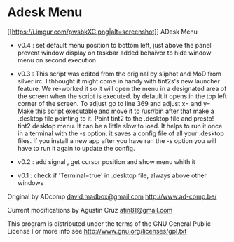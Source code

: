 Adesk Menu
=========
[[https://i.imgur.com/pwsbkXC.png|alt=screenshot]]
 ADesk Menu
   - v0.4 : set default menu position to bottom left, just above the panel
   			prevent window display on taskbar
   			added behaivor to hide window menu on second execution
   
   - v0.3 :    This script was edited from the original by sliphot and MoD from silver irc.
   I thhought it might come in handy with tint2s's new launcher feature.
   We re-worked it so it will open the menu in a designated area of the screen when the script is executed. 
   by default it opens in the top left corner of the screen. To adjust go to line 369 and adjust x= and y=
   Make this script executable and move it to /usr/bin after that make a .desktop file pointing to it.
   Point tint2 to the .desktop file and presto! tint2 desktop menu. It can be a little slow to load.
   It helps to run it once in a terminal with the -s option. it saves a config file of all your .desktop files.
   If you install a new app after you have ran the -s option you will have to run it again to update the config. 
 
   - v0.2 : add signal , get cursor position and show menu whith it
			
   - v0.1 : check if 'Terminal=true' in .desktop file, always above other windows

   Original by ADcomp <david.madbox@gmail.com>
      http://www.ad-comp.be/
      
   Current modifications by Agustín Cruz <atin81@gmail.com>

   This program is distributed under the terms of the GNU General Public License
   For more info see http://www.gnu.org/licenses/gpl.txt

